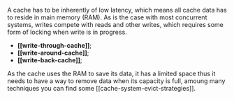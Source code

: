 A cache has to be inherently of low latency, which means all cache data has to reside in main memory (RAM). As is the case with most concurrent systems, writes compete with reads and other writes, which requires some form of locking when write is in progress.

- **[[write-through-cache]]**;
- **[[write-around-cache]]**;
- **[[write-back-cache]]**;


As the cache uses the RAM to save its data, it has a limited space thus it needs to have a way to remove data when its capacity is full, amoung many techniques you can find some [[cache-system-evict-strategies]].
